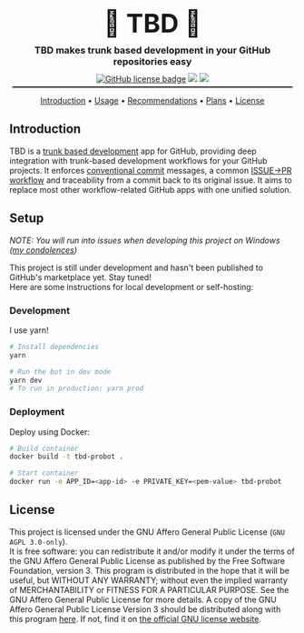 <h1 align="center" style="font-size: 45px; border: none; padding: 0; margin: 0;">🦥 TBD 🎋</h1>
<h3 align="center"style="margin: 10px;">TBD makes trunk based development in your GitHub repositories easy</h3>
<p align="center" style="margin: 0; padding: 0;">
  <a href="LICENSE.md"><img src="https://img.shields.io/github/license/GitGangGuy/TBD" alt="GitHub license badge" /></a>
  <a href="#"><img src="https://img.shields.io/github/commit-activity/m/GitGangGuy/TBD" /></a>
  <a href="#"><img src="https://img.shields.io/github/last-commit/GitGangGuy/TBD" /></a>
</p>
<hr style="height: 2px; margin: 5px;" />
<p align="center">
  <a href="#introduction">Introduction</a> •
  <a href="#usage">Usage</a> •
  <a href="#recommendations">Recommendations</a> •
  <a href="#plans">Plans</a> •
  <a href="#license">License</a>
</p>

## Introduction

TBD is a [trunk based development](https://trunkbaseddevelopment.com/) app for GitHub, providing deep integration with trunk-based development workflows for your GitHub projects. It enforces [conventional commit](https://www.conventionalcommits.org/en/v1.0.0/) messages, a common [ISSUE->PR workflow](wiki/Workflow.md) and traceability from a commit back to its original issue. It aims to replace most other workflow-related GitHub apps with one unified solution.

## Setup

_NOTE: You will run into issues when developing this project on Windows ([m](https://tinyurl.com/nuub2bq)[y](https://tinyurl.com/y2emej63)[ ](https://tinyurl.com/y2lzznux)[c](https://tinyurl.com/y3v8vo5a)[o](https://tinyurl.com/y4qcfkw3)[n](https://tinyurl.com/y5gm9ysv)[d](https://tinyurl.com/y69uplwl)[o](https://tinyurl.com/yygc57ta)[l](https://tinyurl.com/yynoa7ql)[e](https://tinyurl.com/y3shavwn)[n](https://tinyurl.com/yxladmrj)[c](https://tinyurl.com/y3yxymqr)[e](https://tinyurl.com/y2c6alo5)[s](https://tinyurl.com/y5qtqr6p))_

This project is still under development and hasn't been published to GitHub's marketplace yet. Stay tuned!  
Here are some instructions for local development or self-hosting:

### Development

I use yarn!

```sh
# Install dependencies
yarn

# Run the bot in dev mode
yarn dev
# To run in production: yarn prod
```

### Deployment

Deploy using Docker:

```sh
# Build container
docker build -t tbd-probot .

# Start container
docker run -e APP_ID=<app-id> -e PRIVATE_KEY=<pem-value> tbd-probot
```

## License

This project is licensed under the GNU Affero General Public License (`GNU AGPL 3.0-only`).<br />
It is free software: you can redistribute it and/or modify it under the terms of the GNU Affero General Public License as published by the Free Software Foundation, version 3. This program is distributed in the hope that it will be useful, but WITHOUT ANY WARRANTY; without even the implied warranty of MERCHANTABILITY or FITNESS FOR A PARTICULAR PURPOSE. See the GNU Affero General Public License for more details. A copy of the GNU Affero General Public License Version 3 should be distributed along with this program [here](LICENSE.md). If not, find it on [the official GNU license website](https://www.gnu.org/licenses/).
